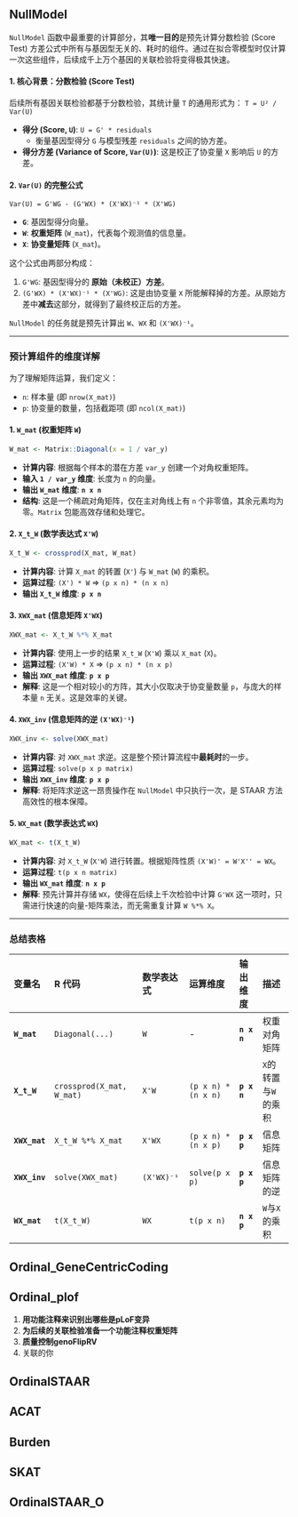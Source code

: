 
## NullModel

`NullModel` 函数中最重要的计算部分，其**唯一目的**是预先计算分数检验 (Score Test) 方差公式中所有与基因型无关的、耗时的组件。通过在拟合零模型时仅计算一次这些组件，后续成千上万个基因的关联检验将变得极其快速。

#### 1. 核心背景：分数检验 (Score Test)

后续所有基因关联检验都基于分数检验，其统计量 `T` 的通用形式为：
`T = U² / Var(U)`

*   **得分 (Score, `U`)**: `U = G' * residuals`
    *   衡量基因型得分 `G` 与模型残差 `residuals` 之间的协方差。
*   **得分方差 (Variance of Score, `Var(U)`)**: 这是校正了协变量 `X` 影响后 `U` 的方差。

#### 2. `Var(U)` 的完整公式

`Var(U) = G'WG - (G'WX) * (X'WX)⁻¹ * (X'WG)`

*   **`G`**: 基因型得分向量。
*   **`W`**: **权重矩阵** (`W_mat`)，代表每个观测值的信息量。
*   **`X`**: **协变量矩阵** (`X_mat`)。

这个公式由两部分构成：
1.  `G'WG`: 基因型得分的 **原始（未校正）方差**。
2.  `(G'WX) * (X'WX)⁻¹ * (X'WG)`: 这是由协变量 `X` 所能解释掉的方差。从原始方差中**减去**这部分，就得到了最终校正后的方差。

`NullModel` 的任务就是预先计算出 `W`、`WX` 和 `(X'WX)⁻¹`。

---

### 预计算组件的维度详解

为了理解矩阵运算，我们定义：
*   `n`: 样本量 (即 `nrow(X_mat)`)
*   `p`: 协变量的数量，包括截距项 (即 `ncol(X_mat)`)

#### 1. `W_mat` (权重矩阵 `W`)
```R
W_mat <- Matrix::Diagonal(x = 1 / var_y)
```
*   **计算内容**: 根据每个样本的潜在方差 `var_y` 创建一个对角权重矩阵。
*   **输入 `1 / var_y` 维度**: 长度为 `n` 的向量。
*   **输出 `W_mat` 维度**: **`n x n`**
*   **结构**: 这是一个稀疏对角矩阵，仅在主对角线上有 `n` 个非零值，其余元素均为零。`Matrix` 包能高效存储和处理它。

#### 2. `X_t_W` (数学表达式 `X'W`)
```R
X_t_W <- crossprod(X_mat, W_mat)
```
*   **计算内容**: 计算 `X_mat` 的转置 (`X'`) 与 `W_mat` (`W`) 的乘积。
*   **运算过程**: `(X') * W`  =>  `(p x n) * (n x n)`
*   **输出 `X_t_W` 维度**: **`p x n`**

#### 3. `XWX_mat` (信息矩阵 `X'WX`)
```R
XWX_mat <- X_t_W %*% X_mat
```
*   **计算内容**: 使用上一步的结果 `X_t_W` (`X'W`) 乘以 `X_mat` (`X`)。
*   **运算过程**: `(X'W) * X` => `(p x n) * (n x p)`
*   **输出 `XWX_mat` 维度**: **`p x p`**
*   **解释**: 这是一个相对较小的方阵，其大小仅取决于协变量数量 `p`，与庞大的样本量 `n` 无关。这是效率的关键。

#### 4. `XWX_inv` (信息矩阵的逆 `(X'WX)⁻¹`)
```R
XWX_inv <- solve(XWX_mat)
```
*   **计算内容**: 对 `XWX_mat` 求逆。这是整个预计算流程中**最耗时**的一步。
*   **运算过程**: `solve(p x p matrix)`
*   **输出 `XWX_inv` 维度**: **`p x p`**
*   **解释**: 将矩阵求逆这一昂贵操作在 `NullModel` 中只执行一次，是 STAAR 方法高效性的根本保障。

#### 5. `WX_mat` (数学表达式 `WX`)
```R
WX_mat <- t(X_t_W)
```
*   **计算内容**: 对 `X_t_W` (`X'W`) 进行转置。根据矩阵性质 `(X'W)' = W'X'' = WX`。
*   **运算过程**: `t(p x n matrix)`
*   **输出 `WX_mat` 维度**: **`n x p`**
*   **解释**: 预先计算并存储 `WX`，使得在后续上千次检验中计算 `G'WX` 这一项时，只需进行快速的向量-矩阵乘法，而无需重复计算 `W %*% X`。

---
### 总结表格

| 变量名 | R 代码 | 数学表达式 | 运算维度 | 输出维度 | 描述 |
| :--- | :--- | :--- | :--- | :--- | :--- |
| **`W_mat`** | `Diagonal(...)` | `W` | - | **`n x n`** | 权重对角矩阵 |
| **`X_t_W`** | `crossprod(X_mat, W_mat)` | `X'W` | `(p x n) * (n x n)` | **`p x n`** | `X`的转置与`W`的乘积 |
| **`XWX_mat`**| `X_t_W %*% X_mat` | `X'WX` | `(p x n) * (n x p)` | **`p x p`** | 信息矩阵 |
| **`XWX_inv`**| `solve(XWX_mat)` | `(X'WX)⁻¹` | `solve(p x p)` | **`p x p`** | 信息矩阵的逆 |
| **`WX_mat`** | `t(X_t_W)` | `WX` | `t(p x n)` | **`n x p`** | `W`与`X`的乘积 |

## Ordinal_GeneCentricCoding

## Ordinal_plof

1. **用功能注释来识别出哪些是pLoF变异**
2. **为后续的关联检验准备一个功能注释权重矩阵**
3. **质量控制genoFlipRV**
4. 关联的你

## OrdinalSTAAR

## ACAT

## Burden

## SKAT

## OrdinalSTAAR_O